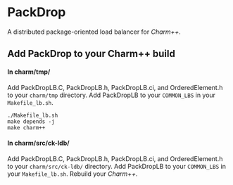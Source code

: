 # PackDrop

A distributed package-oriented load balancer for *Charm++*.

## Add PackDrop to your Charm++ build

#### In charm/tmp/
Add PackDropLB.C, PackDropLB.h, PackDropLB.ci, and OrderedElement.h to your `charm/tmp` directory.
Add PackDropLB to your `COMMON_LBS` in your `Makefile_lb.sh`.
```
./Makefile_lb.sh
make depends -j
make charm++
```

#### In charm/src/ck-ldb/
Add PackDropLB.C, PackDropLB.h, PackDropLB.ci, and OrderedElement.h to your `charm/src/ck-ldb/` directory.
Add PackDropLB to your `COMMON_LBS` in your `Makefile_lb.sh`.
Rebuild your *Charm++*.
